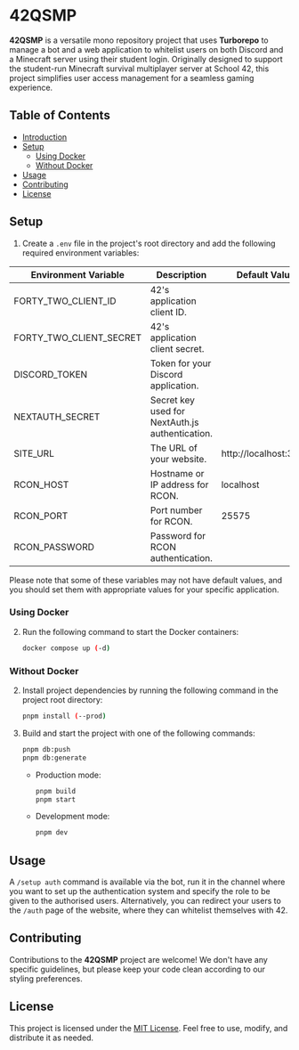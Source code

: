# 42QSMP

**42QSMP** is a versatile mono repository project that uses **Turborepo** to manage a bot and a web application to whitelist users on both Discord and a Minecraft server using their student login. Originally designed to support the student-run Minecraft survival multiplayer server at School 42, this project simplifies user access management for a seamless gaming experience.

## Table of Contents

- [Introduction](#42qsmp---minecraft-server-whitelist-manager)
- [Setup](#setup)
  - [Using Docker](#using-docker)
  - [Without Docker](#without-docker)
- [Usage](#usage)
- [Contributing](#contributing)
- [License](#license)

## Setup

1. Create a `.env` file in the project's root directory and add the following required environment variables:

| Environment Variable    | Description                                        | Default Value            |
|-------------------------|----------------------------------------------------|--------------------------|
| FORTY_TWO_CLIENT_ID     | 42's application client ID.                        |                          |
| FORTY_TWO_CLIENT_SECRET | 42's application client secret.                    |                          |
| DISCORD_TOKEN           | Token for your Discord application.                |                          |
| NEXTAUTH_SECRET         | Secret key used for NextAuth.js authentication.    |                          |
| SITE_URL                | The URL of your website.                           | http://localhost:3000    |
| RCON_HOST               | Hostname or IP address for RCON.                   | localhost                |
| RCON_PORT               | Port number for RCON.                              | 25575                    |
| RCON_PASSWORD           | Password for RCON authentication.                  |                          |

Please note that some of these variables may not have default values, and you should set them with appropriate values for your specific application.

### Using Docker

2. Run the following command to start the Docker containers:

    ```sh
    docker compose up (-d)
    ```

### Without Docker

2. Install project dependencies by running the following command in the project root directory:

    ```sh
    pnpm install (--prod)
    ```

3. Build and start the project with one of the following commands:

    ```sh
    pnpm db:push
    pnpm db:generate
    ```

    - Production mode:

        ```sh
        pnpm build
        pnpm start
        ```

    - Development mode:

        ```sh
        pnpm dev
        ```

## Usage

A `/setup auth` command is available via the bot, run it in the channel where you want to set up the authentication system and specify the role to be given to the authorised users.
Alternatively, you can redirect your users to the `/auth` page of the website, where they can whitelist themselves with 42.

## Contributing

Contributions to the **42QSMP** project are welcome! We don't have any specific guidelines, but please keep your code clean according to our styling preferences.

## License

This project is licensed under the [MIT License](LICENSE). Feel free to use, modify, and distribute it as needed.
